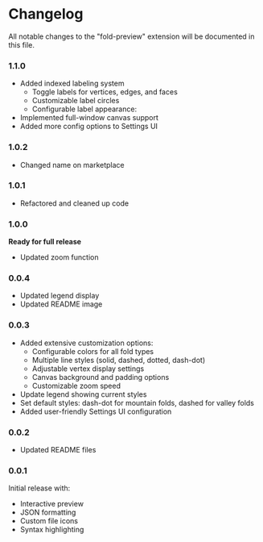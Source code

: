 # Changelog

All notable changes to the "fold-preview" extension will be documented in this file.

### 1.1.0
- Added indexed labeling system
  - Toggle labels for vertices, edges, and faces
  - Customizable label circles
  - Configurable label appearance:
- Implemented full-window canvas support
- Added more config options to Settings UI

### 1.0.2
- Changed name on marketplace

### 1.0.1
- Refactored and cleaned up code

### 1.0.0
**Ready for full release**
- Updated zoom function

### 0.0.4
- Updated legend display
- Updated README image 

### 0.0.3
- Added extensive customization options:
  - Configurable colors for all fold types
  - Multiple line styles (solid, dashed, dotted, dash-dot)
  - Adjustable vertex display settings
  - Canvas background and padding options
  - Customizable zoom speed
- Update legend showing current styles
- Set default styles: dash-dot for mountain folds, dashed for valley folds
- Added user-friendly Settings UI configuration

### 0.0.2
- Updated README files

### 0.0.1
Initial release with:
- Interactive preview
- JSON formatting
- Custom file icons
- Syntax highlighting